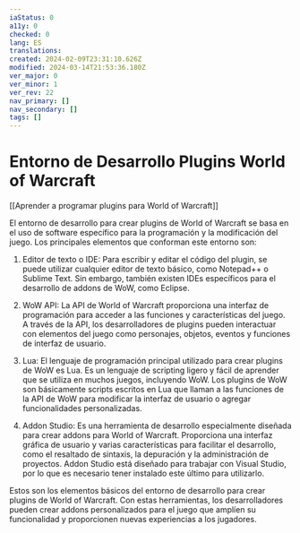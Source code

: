 ```yaml
---
iaStatus: 0
a11y: 0
checked: 0
lang: ES
translations: 
created: 2024-02-09T23:31:10.626Z
modified: 2024-03-14T21:53:36.180Z
ver_major: 0
ver_minor: 1
ver_rev: 22
nav_primary: []
nav_secondary: []
tags: []
---
```

# Entorno de Desarrollo Plugins World of Warcraft

[[Aprender a programar plugins para World of Warcraft]]

El entorno de desarrollo para crear plugins de World of Warcraft se basa en el uso de software específico para la programación y la modificación del juego. Los principales elementos que conforman este entorno son:

1. Editor de texto o IDE: Para escribir y editar el código del plugin, se puede utilizar cualquier editor de texto básico, como Notepad++ o Sublime Text. Sin embargo, también existen IDEs específicos para el desarrollo de addons de WoW, como Eclipse.

2. WoW API: La API de World of Warcraft proporciona una interfaz de programación para acceder a las funciones y características del juego. A través de la API, los desarrolladores de plugins pueden interactuar con elementos del juego como personajes, objetos, eventos y funciones de interfaz de usuario.

3. Lua: El lenguaje de programación principal utilizado para crear plugins de WoW es Lua. Es un lenguaje de scripting ligero y fácil de aprender que se utiliza en muchos juegos, incluyendo WoW. Los plugins de WoW son básicamente scripts escritos en Lua que llaman a las funciones de la API de WoW para modificar la interfaz de usuario o agregar funcionalidades personalizadas.

4. Addon Studio: Es una herramienta de desarrollo especialmente diseñada para crear addons para World of Warcraft. Proporciona una interfaz gráfica de usuario y varias características para facilitar el desarrollo, como el resaltado de sintaxis, la depuración y la administración de proyectos. Addon Studio está diseñado para trabajar con Visual Studio, por lo que es necesario tener instalado este último para utilizarlo.

Estos son los elementos básicos del entorno de desarrollo para crear plugins de World of Warcraft. Con estas herramientas, los desarrolladores pueden crear addons personalizados para el juego que amplíen su funcionalidad y proporcionen nuevas experiencias a los jugadores.
